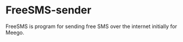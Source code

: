 FreeSMS-sender
==============

FreeSMS is program for sending free SMS over the internet initially for Meego.